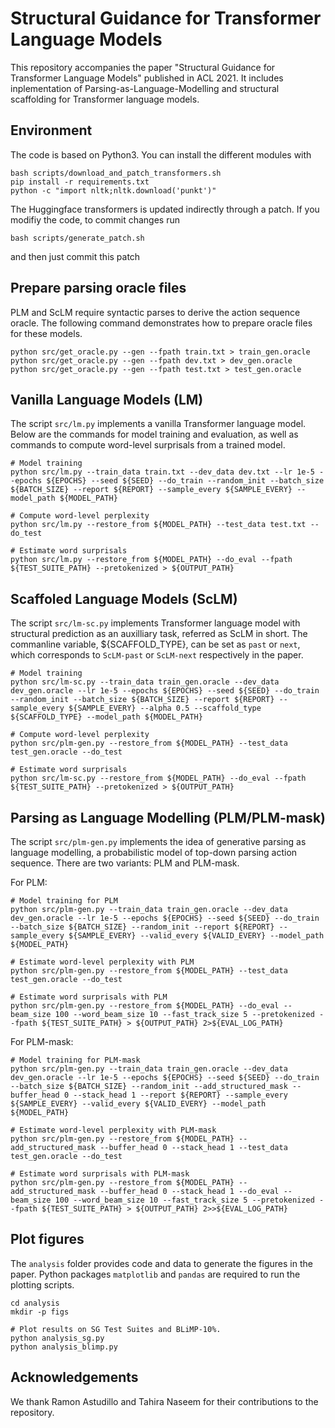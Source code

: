 # Structural Guidance for Transformer Language Models

This repository accompanies the paper "Structural Guidance for Transformer Language Models" published in ACL 2021. It includes inplementation of Parsing-as-Language-Modelling and structural scaffolding for Transformer language models.

## Environment

The code is based on Python3. You can install the different modules with
```
bash scripts/download_and_patch_transformers.sh
pip install -r requirements.txt
python -c "import nltk;nltk.download('punkt')"
```

The Huggingface transformers is updated indirectly through a patch. If you
modifiy the code, to commit changes run

```
bash scripts/generate_patch.sh
```

and then just commit this patch


## Prepare parsing oracle files 

PLM and ScLM require syntactic parses to derive the action sequence oracle. The following command demonstrates how to prepare oracle files for these models.

```
python src/get_oracle.py --gen --fpath train.txt > train_gen.oracle
python src/get_oracle.py --gen --fpath dev.txt > dev_gen.oracle
python src/get_oracle.py --gen --fpath test.txt > test_gen.oracle
```

## Vanilla Language Models (LM)

The script `src/lm.py` implements a vanilla Transformer language model. Below are the commands for model training and evaluation, as well as commands to compute word-level surprisals from a trained model.

```
# Model training
python src/lm.py --train_data train.txt --dev_data dev.txt --lr 1e-5 --epochs ${EPOCHS} --seed ${SEED} --do_train --random_init --batch_size ${BATCH_SIZE} --report ${REPORT} --sample_every ${SAMPLE_EVERY} --model_path ${MODEL_PATH}

# Compute word-level perplexity
python src/lm.py --restore_from ${MODEL_PATH} --test_data test.txt --do_test

# Estimate word surprisals
python src/lm.py --restore_from ${MODEL_PATH} --do_eval --fpath ${TEST_SUITE_PATH} --pretokenized > ${OUTPUT_PATH}
```

## Scaffoled Language Models (ScLM)

The script `src/lm-sc.py` implements Transformer language model with structural prediction as an auxilliary task, referred as ScLM in short. The commanline variable, ${SCAFFOLD_TYPE}, can be set as `past` or `next`, which corresponds to `ScLM-past` or `ScLM-next` respectively in the paper.

```
# Model training  
python src/lm-sc.py --train_data train_gen.oracle --dev_data dev_gen.oracle --lr 1e-5 --epochs ${EPOCHS} --seed ${SEED} --do_train --random_init --batch_size ${BATCH_SIZE} --report ${REPORT} --sample_every ${SAMPLE_EVERY} --alpha 0.5 --scaffold_type ${SCAFFOLD_TYPE} --model_path ${MODEL_PATH}

# Compute word-level perplexity
python src/plm-gen.py --restore_from ${MODEL_PATH} --test_data test_gen.oracle --do_test

# Estimate word surprisals
python src/lm-sc.py --restore_from ${MODEL_PATH} --do_eval --fpath ${TEST_SUITE_PATH} --pretokenized > ${OUTPUT_PATH}
```

## Parsing as Language Modelling (PLM/PLM-mask)

The script `src/plm-gen.py` implements the idea of generative parsing as language modelling, a probabilistic model of top-down parsing action sequence. There are two variants: PLM and PLM-mask.

For PLM:
```
# Model training for PLM
python src/plm-gen.py --train_data train_gen.oracle --dev_data dev_gen.oracle --lr 1e-5 --epochs ${EPOCHS} --seed ${SEED} --do_train --batch_size ${BATCH_SIZE} --random_init --report ${REPORT} --sample_every ${SAMPLE_EVERY} --valid_every ${VALID_EVERY} --model_path ${MODEL_PATH}

# Estimate word-level perplexity with PLM
python src/plm-gen.py --restore_from ${MODEL_PATH} --test_data test_gen.oracle --do_test

# Estimate word surprisals with PLM
python src/plm-gen.py --restore_from ${MODEL_PATH} --do_eval --beam_size 100 --word_beam_size 10 --fast_track_size 5 --pretokenized --fpath ${TEST_SUITE_PATH} > ${OUTPUT_PATH} 2>${EVAL_LOG_PATH}
```

For PLM-mask:
```
# Model training for PLM-mask
python src/plm-gen.py --train_data train_gen.oracle --dev_data dev_gen.oracle --lr 1e-5 --epochs ${EPOCHS} --seed ${SEED} --do_train --batch_size ${BATCH_SIZE} --random_init --add_structured_mask --buffer_head 0 --stack_head 1 --report ${REPORT} --sample_every ${SAMPLE_EVERY} --valid_every ${VALID_EVERY} --model_path ${MODEL_PATH}

# Estimate word-level perplexity with PLM-mask
python src/plm-gen.py --restore_from ${MODEL_PATH} --add_structured_mask --buffer_head 0 --stack_head 1 --test_data test_gen.oracle --do_test

# Estimate word surprisals with PLM-mask
python src/plm-gen.py --restore_from ${MODEL_PATH} --add_structured_mask --buffer_head 0 --stack_head 1 --do_eval --beam_size 100 --word_beam_size 10 --fast_track_size 5 --pretokenized --fpath ${TEST_SUITE_PATH} > ${OUTPUT_PATH} 2>>${EVAL_LOG_PATH}
```

## Plot figures

The `analysis` folder provides code and data to generate the figures in the paper. Python packages `matplotlib` and `pandas` are required to run the plotting scripts.
```
cd analysis
mkdir -p figs

# Plot results on SG Test Suites and BLiMP-10%.
python analysis_sg.py
python analysis_blimp.py
```

## Acknowledgements

We thank Ramon Astudillo and Tahira Naseem for their contributions to the repository.
